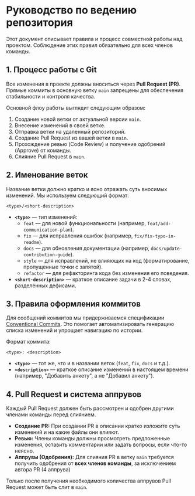 # Руководство по ведению репозитория

Этот документ описывает правила и процесс совместной работы над проектом. Соблюдение этих правил обязательно для всех членов команды.

## 1. Процесс работы с Git

Все изменения в проекте должны вноситься через **Pull Request (PR)**. Прямые коммиты в основную ветку `main` запрещены для обеспечения стабильности и контроля качества.

Основной флоу работы выглядит следующим образом:

1.  Создание новой ветки от актуальной версии `main`.
2.  Внесение изменений в своей ветке.
3.  Отправка ветки на удаленный репозиторий.
4.  Создание Pull Request из вашей ветки в `main`.
5.  Прохождение ревью (Code Review) и получение одобрений (Approve) от команды.
6.  Слияние Pull Request в `main`.

## 2. Именование веток

Название ветки должно кратко и ясно отражать суть вносимых изменений. Мы используем следующий формат:

`<type>/<short-description>`

-   **`<type>`** — тип изменений:
    -   `feat` — для новой функциональности (например, `feat/add-communication-plan`).
    -   `fix` — для исправления ошибок (например, `fix/fix-typo-in-readme`).
    -   `docs` — для обновления документации (например, `docs/update-contribution-guide`).
    -   `style` — для исправлений, не влияющих на код (форматирование, пропущенные точки с запятой).
    -   `refactor` — для рефакторинга кода без изменения его поведения.
-   **`<short-description>`** — краткое описание задачи в 2-4 словах, разделенных дефисами.

## 3. Правила оформления коммитов

Для сообщений коммитов мы придерживаемся спецификации [Conventional Commits](https://www.conventionalcommits.org/ ). Это помогает автоматизировать генерацию списка изменений и упрощает навигацию по истории.

Формат коммита:

`<type>: <description>`

-   **`<type>`** — тот же, что и в названии веток (`feat`, `fix`, `docs` и т.д.).
-   **`<description>`** — краткое описание изменений в настоящем времени (например, "Добавить анкету", а не "Добавил анкету").

## 4. Pull Request и система аппрувов

Каждый Pull Request должен быть рассмотрен и одобрен другими членами команды перед слиянием.

-   **Создание PR:** При создании PR в описании кратко изложите суть изменений и на какие файлы они влияют.
-   **Ревью:** Члены команды должны просмотреть предложенные изменения, оставить комментарии или задать вопросы, если что-то неясно.
-   **Аппрувы (Одобрения):** Для слияния PR в ветку `main` требуется получить одобрения от **всех членов команды**, за исключением автора PR (4 аппрува)

Только после получения необходимого количества аппрувов Pull Request может быть слит в `main`.